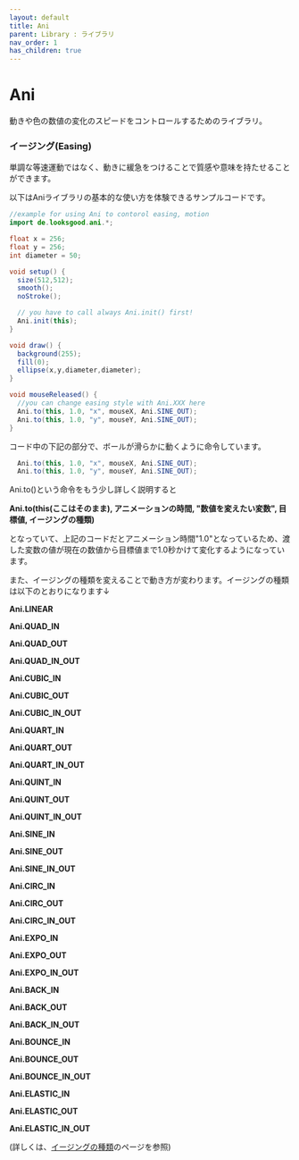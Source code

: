 ```yaml
---
layout: default
title: Ani
parent: Library : ライブラリ
nav_order: 1
has_children: true
---
```


# Ani

動きや色の数値の変化のスピードをコントロールするためのライブラリ。

### イージング\(Easing\)

単調な等速運動ではなく、動きに緩急をつけることで質感や意味を持たせることができます。

以下はAniライブラリの基本的な使い方を体験できるサンプルコードです。

```java
//example for using Ani to contorol easing, motion
import de.looksgood.ani.*;

float x = 256;
float y = 256;
int diameter = 50;

void setup() {
  size(512,512);
  smooth();
  noStroke();

  // you have to call always Ani.init() first!
  Ani.init(this);
}

void draw() {
  background(255);
  fill(0);
  ellipse(x,y,diameter,diameter);
}

void mouseReleased() {
  //you can change easing style with Ani.XXX here
  Ani.to(this, 1.0, "x", mouseX, Ani.SINE_OUT);
  Ani.to(this, 1.0, "y", mouseY, Ani.SINE_OUT);
}
```

コード中の下記の部分で、ボールが滑らかに動くように命令しています。

```java
  Ani.to(this, 1.0, "x", mouseX, Ani.SINE_OUT);
  Ani.to(this, 1.0, "y", mouseY, Ani.SINE_OUT);
```

Ani.to\(\)という命令をもう少し詳しく説明すると

**Ani.to\(this\(ここはそのまま\), アニメーションの時間, "数値を変えたい変数", 目標値, イージングの種類\)**

となっていて、上記のコードだとアニメーション時間"1.0"となっているため、渡した変数の値が現在の数値から目標値まで1.0秒かけて変化するようになっています。



また、イージングの種類を変えることで動き方が変わります。イージングの種類は以下のとおりになります↓

**Ani.LINEAR**

**Ani.QUAD\_IN**

**Ani.QUAD\_OUT**

**Ani.QUAD\_IN\_OUT**

**Ani.CUBIC\_IN**

**Ani.CUBIC\_OUT**

**Ani.CUBIC\_IN\_OUT**

**Ani.QUART\_IN**

**Ani.QUART\_OUT**

**Ani.QUART\_IN\_OUT**

**Ani.QUINT\_IN**

**Ani.QUINT\_OUT**

**Ani.QUINT\_IN\_OUT**

**Ani.SINE\_IN**

**Ani.SINE\_OUT**

**Ani.SINE\_IN\_OUT**

**Ani.CIRC\_IN**

**Ani.CIRC\_OUT**

**Ani.CIRC\_IN\_OUT**

**Ani.EXPO\_IN**

**Ani.EXPO\_OUT**

**Ani.EXPO\_IN\_OUT**

**Ani.BACK\_IN**

**Ani.BACK\_OUT**

**Ani.BACK\_IN\_OUT**

**Ani.BOUNCE\_IN**

**Ani.BOUNCE\_OUT**

**Ani.BOUNCE\_IN\_OUT**

**Ani.ELASTIC\_IN**

**Ani.ELASTIC\_OUT**

**Ani.ELASTIC\_IN\_OUT**

\(詳しくは、[イージングの種類](/library--ライブラリ/ani/30a4-30fc-30b8-30f3-30b0-306e-zhong-lei.md)のページを参照\)
